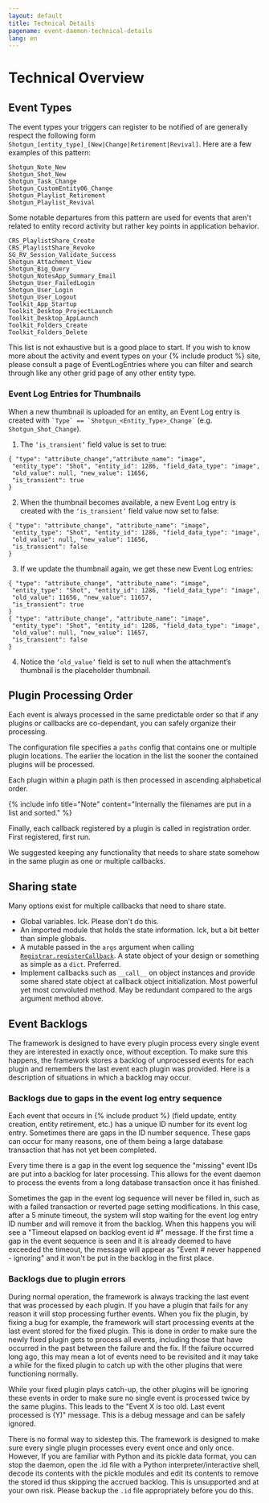 ```yaml
---
layout: default
title: Technical Details
pagename: event-daemon-technical-details
lang: en
---
```


# Technical Overview

<a id="Event_Types"></a>
## Event Types

The event types your triggers can register to be notified of are generally respect the following form `Shotgun_[entity_type]_[New|Change|Retirement|Revival]`. Here are a few examples of this pattern:

    Shotgun_Note_New
    Shotgun_Shot_New
    Shotgun_Task_Change
    Shotgun_CustomEntity06_Change
    Shotgun_Playlist_Retirement
    Shotgun_Playlist_Revival

Some notable departures from this pattern are used for events that aren't related to entity record activity but rather key points in application behavior.

    CRS_PlaylistShare_Create
    CRS_PlaylistShare_Revoke 
    SG_RV_Session_Validate_Success
    Shotgun_Attachment_View
    Shotgun_Big_Query
    Shotgun_NotesApp_Summary_Email
    Shotgun_User_FailedLogin
    Shotgun_User_Login
    Shotgun_User_Logout
    Toolkit_App_Startup
    Toolkit_Desktop_ProjectLaunch
    Toolkit_Desktop_AppLaunch
    Toolkit_Folders_Create
    Toolkit_Folders_Delete    

This list is not exhaustive but is a good place to start. If you wish to know more about the activity and event types on your {% include product %} site, please consult a page of EventLogEntries where you can filter and search through like any other grid page of any other entity type.

### Event Log Entries for Thumbnails
When a new thumbnail is uploaded for an entity, an Event Log entry is created with ``` `Type` == `Shotgun_<Entity_Type>_Change` ``` (e.g. `Shotgun_Shot_Change`). 
1. The ```‘is_transient’``` field value is set to true:
```
{ "type": "attribute_change","attribute_name": "image",
 "entity_type": "Shot", "entity_id": 1286, "field_data_type": "image",
 "old_value": null, "new_value": 11656, 
 "is_transient": true 
}
```
2. When the thumbnail becomes available, a new Event Log entry is created with the ```‘is_transient’``` field value now set to false:
```
{ "type": "attribute_change", "attribute_name": "image",
 "entity_type": "Shot", "entity_id": 1286, "field_data_type": "image",
 "old_value": null, "new_value": 11656,
 "is_transient": false 
}
```
3. If we update the thumbnail again, we get these new Event Log entries:
```
{ "type": "attribute_change", "attribute_name": "image",
 "entity_type": "Shot", "entity_id": 1286, "field_data_type": "image", 
 "old_value": 11656, "new_value": 11657, 
 "is_transient": true 
}
{ "type": "attribute_change", "attribute_name": "image", 
 "entity_type": "Shot", "entity_id": 1286, "field_data_type": "image", 
 "old_value": null, "new_value": 11657, 
 "is_transient": false 
}
```
4. Notice the ```‘old_value’``` field is set to null when the attachment’s thumbnail is the placeholder thumbnail. 


<a id="Plugin_Processing_Order"></a>
## Plugin Processing Order

Each event is always processed in the same predictable order so that if any plugins
or callbacks are co-dependant, you can safely organize their processing.

The configuration file specifies a `paths` config that contains one or multiple
plugin locations. The earlier the location in the list the sooner the contained
plugins will be processed.

Each plugin within a plugin path is then processed in ascending alphabetical order.

{% include info title="Note" content="Internally the filenames are put in a list and sorted." %}

Finally, each callback registered by a plugin is called in registration order.
First registered, first run.

We suggested keeping any functionality that needs to share state somehow in
the same plugin as one or multiple callbacks.

<a id="Sharing_State"></a>
## Sharing state

Many options exist for multiple callbacks that need to share state.

- Global variables. Ick. Please don't do this.
- An imported module that holds the state information. Ick, but a bit better
  than simple globals.
- A mutable passed in the `args` argument when calling
  [`Registrar.registerCallback`](API#wiki-registerCallback). A state object of your design or something
  as simple as a `dict`. Preferred.
- Implement callbacks such as `__call__` on object instances and provide some shared
  state object at callback object initialization. Most powerful yet most convoluted method.
  May be redundant compared to the args argument method above.


<a id="Event_Backlogs"></a>
## Event Backlogs

The framework is designed to have every plugin process every single event they are interested in exactly once, without exception. To make sure this happens, the framework stores a backlog of unprocessed events for each plugin and remembers the last event each plugin was provided. Here is a description of situations in which a backlog may occur.

### Backlogs due to gaps in the event log entry sequence

Each event that occurs in {% include product %} (field update, entity creation, entity retirement, etc.) has a unique ID number for its event log entry. Sometimes there are gaps in the ID number sequence. These gaps can occur for many reasons, one of them being a large database transaction that has not yet been completed.

Every time there is a gap in the event log sequence the "missing" event IDs are put into a backlog for later processing. This allows for the event daemon to process the events from a long database transaction once it has finished.

Sometimes the gap in the event log sequence will never be filled in, such as with a failed transaction or reverted page setting modifications. In this case, after a 5 minute timeout, the system will stop waiting for the event log entry ID number and will remove it from the backlog. When this happens you will see a "Timeout elapsed on backlog event id #" message. If the first time a gap in the event sequence is seen and it is already deemed to have exceeded the timeout, the message will appear as "Event # never happened - ignoring" and it won't be put in the backlog in the first place.

### Backlogs due to plugin errors

During normal operation, the framework is always tracking the last event that was processed by each plugin. If you have a plugin that fails for any reason it will stop processing further events. When you fix the plugin, by fixing a bug for example, the framework will start processing events at the last event stored for the fixed plugin. This is done in order to make sure the newly fixed plugin gets to process all events, including those that have occurred in the past between the failure and the fix. If the failure occurred long ago, this may mean a lot of events need to be revisited and it may take a while for the fixed plugin to catch up with the other plugins that were functioning normally.

While your fixed plugin plays catch-up, the other plugins will be ignoring these events in order to make sure no single event is processed twice by the same plugins. This leads to the "Event X is too old. Last event processed is (Y)" message. This is a debug message and can be safely ignored.

There is no formal way to sidestep this. The framework is designed to make sure every single plugin processes every event once and only once. However, If you are familiar with Python and its pickle data format, you can stop the daemon, open the .id file with a Python interpreter/interactive shell, decode its contents with the pickle modules and edit its contents to remove the stored id thus skipping the accrued backlog. This is unsupported and at your own risk. Please backup the `.id` file appropriately before you do this.
